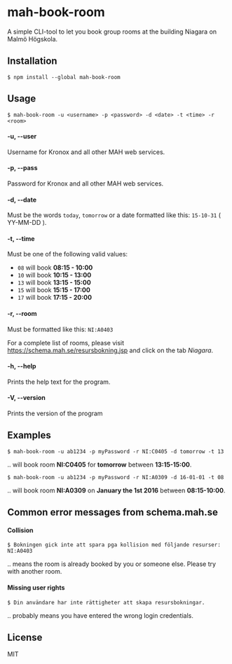 # mah-book-room

A simple CLI-tool to let you book group rooms at the building Niagara on Malmö Högskola.

## Installation
```
$ npm install --global mah-book-room
```

## Usage
```
$ mah-book-room -u <username> -p <password> -d <date> -t <time> -r <room>
```

#### -u, --user
Username for Kronox and all other MAH web services.

#### -p, --pass
Password for Kronox and all other MAH web services.

#### -d, --date
Must be the words `today`, `tomorrow` or a date formatted like this: `15-10-31` ( YY-MM-DD ).

#### -t, --time
Must be one of the following valid values:

- `08` will book **08:15 - 10:00**
- `10` will book **10:15 - 13:00**
- `13` will book **13:15 - 15:00**
- `15` will book **15:15 - 17:00**
- `17` will book **17:15 - 20:00**

#### -r, --room
Must be formatted like this: `NI:A0403`

For a complete list of rooms, please visit https://schema.mah.se/resursbokning.jsp and click on the tab _Niagara_.

#### -h, --help
Prints the help text for the program.

#### -V, --version
Prints the version of the program

## Examples
```
$ mah-book-room -u ab1234 -p myPassword -r NI:C0405 -d tomorrow -t 13
```
.. will book room **NI:C0405** for **tomorrow** between **13:15-15:00**.

```
$ mah-book-room -u ab1234 -p myPassword -r NI:A0309 -d 16-01-01 -t 08
```
.. will book room **NI:A0309** on **January the 1st 2016** between **08:15-10:00**.

## Common error messages from schema.mah.se
#### Collision
```
$ Bokningen gick inte att spara pga kollision med följande resurser: NI:A0403
```
.. means the room is already booked by you or someone else. Please try with another room.

#### Missing user rights
```
$ Din användare har inte rättigheter att skapa resursbokningar.
```
.. probably means you have entered the wrong login credentials.


## License
MIT
